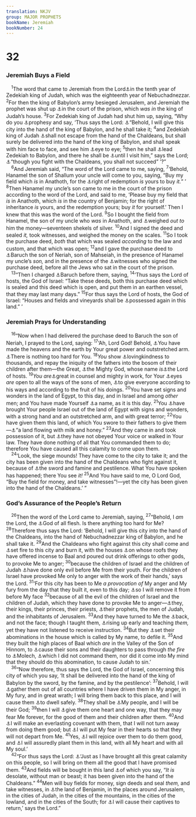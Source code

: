 ```yaml
---
translation: NKJV
group: MAJOR PROPHETS
bookName: Jeremiah 
bookNumber: 24
---
```


<div class="title"><h1>32</h1><h3>Jeremiah Buys a Field</h3></div>
<span class="verse gie_32_1"> <sup>1</sup>The word that came to Jeremiah from the Lord<a data-toggle="tooltip" data-placement="bottom" title="2 Kin. 25:1, 2; Jer. 39:1, 2">⚓</a>in the tenth year of Zedekiah king of Judah, which was the eighteenth year of Nebuchadnezzar. </span>
<span class="verse gie_32_2"><sup>2</sup>For then the king of Babylon’s army besieged Jerusalem, and Jeremiah the prophet was shut up <a data-toggle="tooltip" data-placement="bottom" title="Neh. 3:25; Jer. 33:1; 37:21; 39:14">⚓</a>in the court of the prison, which <i>was</i> <i>in</i> the king of Judah’s house. </span>
<span class="verse gie_32_3"><sup>3</sup>For Zedekiah king of Judah had shut him up, saying, “Why do you <a data-toggle="tooltip" data-placement="bottom" title="Jer. 26:8, 9">⚓</a>prophesy and say, ‘Thus says the Lord: <a data-toggle="tooltip" data-placement="bottom" title="Jer. 21:3–7; 34:2">⚓</a>“Behold, I will give this city into the hand of the king of Babylon, and he shall take it; </span>
<span class="verse gie_32_4"><sup>4</sup>and Zedekiah king of Judah <a data-toggle="tooltip" data-placement="bottom" title="2 Kin. 25:4–7; Jer. 34:3; 38:18, 23; 39:5; 52:9">⚓</a>shall not escape from the hand of the Chaldeans, but shall surely be delivered into the hand of the king of Babylon, and shall speak with him face to face, and see him <a data-toggle="tooltip" data-placement="bottom" title="Jer. 39:5">⚓</a>eye to eye; </span>
<span class="verse gie_32_5"><sup>5</sup>then he shall <a data-toggle="tooltip" data-placement="bottom" title="Jer. 27:22; 39:7; Ezek. 12:12, 13">⚓</a>lead Zedekiah to Babylon, and there he shall be <a data-toggle="tooltip" data-placement="bottom" title="Jer. 27:22">⚓</a>until I visit him,” says the Lord; <a data-toggle="tooltip" data-placement="bottom" title="Jer. 21:4; 33:5">⚓</a>“though you fight with the Chaldeans, you shall not succeed” ’?”<br/></span>
<span class="verse gie_32_6"> <sup>6</sup>And Jeremiah said, “The word of the Lord came to me, saying, </span>
<span class="verse gie_32_7"><sup>7</sup>‘Behold, Hanamel the son of Shallum your uncle will come to you, saying, “Buy my field which <i>is</i> in Anathoth, for the <a data-toggle="tooltip" data-placement="bottom" title="Lev. 25:24, 25, 32; Ruth 4:4">⚓</a>right of redemption <i>is</i> yours to buy <i>it.</i>” ’ </span>
<span class="verse gie_32_8"><sup>8</sup>Then Hanamel my uncle’s son came to me in the court of the prison according to the word of the Lord, and said to me, ‘Please buy my field that <i>is</i> in Anathoth, which <i>is</i> in the country of Benjamin; for the right of inheritance <i>is</i> yours, and the redemption yours; buy <i>it</i> for yourself.’ Then I knew that this was the word of the Lord. </span>
<span class="verse gie_32_9"><sup>9</sup>So I bought the field from Hanamel, the son of my uncle who <i>was</i> in Anathoth, and <a data-toggle="tooltip" data-placement="bottom" title="Gen. 23:16; Zech. 11:12">⚓</a>weighed <i>out</i> <i>to</i> him the money—seventeen shekels of silver. </span>
<span class="verse gie_32_10"><sup>10</sup>And I signed the deed and sealed <i>it,</i> took witnesses, and weighed the money on the scales. </span>
<span class="verse gie_32_11"><sup>11</sup>So I took the purchase deed, <i>both</i> that which was sealed <i>according</i> to the law and custom, and that which was open; </span>
<span class="verse gie_32_12"><sup>12</sup>and I gave the purchase deed to <a data-toggle="tooltip" data-placement="bottom" title="Jer. 36:4">⚓</a>Baruch the son of Neriah, son of Mahseiah, in the presence of Hanamel my uncle’s <i>son,</i> and in the presence of the <a data-toggle="tooltip" data-placement="bottom" title="Is. 8:2">⚓</a>witnesses who signed the purchase deed, before all the Jews who sat in the court of the prison.<br/></span>
<span class="verse gie_32_13"> <sup>13</sup>“Then I charged <a data-toggle="tooltip" data-placement="bottom" title="Jer. 36:4">⚓</a>Baruch before them, saying, </span>
<span class="verse gie_32_14"><sup>14</sup>‘Thus says the Lord of hosts, the God of Israel: “Take these deeds, both this purchase deed which is sealed and this deed which is open, and put them in an earthen vessel, that they may last many days.” </span>
<span class="verse gie_32_15"><sup>15</sup>For thus says the Lord of hosts, the God of Israel: “Houses and fields and vineyards shall be <a data-toggle="tooltip" data-placement="bottom" title="Ezra 2:1; (Jer. 31:5, 12, 14); Amos 9:14, 15; Zech. 3:10">⚓</a>possessed again in this land.” ’<br/></span>
<div class="title"><h3>Jeremiah Prays for Understanding</h3></div>
<span class="verse gie_32_16"> <sup>16</sup>“Now when I had delivered the purchase deed to Baruch the son of Neriah, I prayed to the Lord, saying: </span>
<span class="verse gie_32_17"><sup>17</sup>‘Ah, Lord God! Behold, <a data-toggle="tooltip" data-placement="bottom" title="2 Kin. 19:15; Ps. 102:25; Is. 40:26–29; Jer. 27:5">⚓</a>You have made the heavens and the earth by Your great power and outstretched arm. <a data-toggle="tooltip" data-placement="bottom" title="Gen. 18:14; Jer. 32:27; Zech. 8:6; Matt. 19:26; Mark 10:27; Luke 18:27">⚓</a>There is nothing too hard for You. </span>
<span class="verse gie_32_18"><sup>18</sup><i>You</i> show <a data-toggle="tooltip" data-placement="bottom" title="Ex. 20:6; 34:7; Deut. 5:9, 10">⚓</a>lovingkindness to thousands, and repay the iniquity of the fathers into the bosom of their children after them—the Great, <a data-toggle="tooltip" data-placement="bottom" title="Ps. 50:1; (Is. 9:6); Jer. 20:11">⚓</a>the Mighty God, whose name <i>is</i><a data-toggle="tooltip" data-placement="bottom" title="Jer. 10:16">⚓</a>the Lord of hosts. </span>
<span class="verse gie_32_19"><sup>19</sup><i>You</i> <i>are</i><a data-toggle="tooltip" data-placement="bottom" title="Is. 28:29">⚓</a>great in counsel and mighty in work, for Your <a data-toggle="tooltip" data-placement="bottom" title="Job 34:21; Ps. 33:13; Prov. 5:21; Jer. 16:17">⚓</a>eyes <i>are</i> open to all the ways of the sons of men, <a data-toggle="tooltip" data-placement="bottom" title="Ps. 62:12; Jer. 17:10; (Matt. 16:27; John 5:29)">⚓</a>to give everyone according to his ways and according to the fruit of his doings. </span>
<span class="verse gie_32_20"><sup>20</sup>You have set signs and wonders in the land of Egypt, to this day, and in Israel and among <i>other</i> men; and You have made Yourself <a data-toggle="tooltip" data-placement="bottom" title="Ex. 9:16; 1 Chr. 17:21; Is. 63:12; Jer. 13:11; Dan. 9:15">⚓</a>a name, as it is this day. </span>
<span class="verse gie_32_21"><sup>21</sup>You <a data-toggle="tooltip" data-placement="bottom" title="Ex. 6:6; 2 Sam. 7:23; 1 Chr. 17:21; Ps. 136:11, 12">⚓</a>have brought Your people Israel out of the land of Egypt with signs and wonders, with a strong hand and an outstretched arm, and with great terror; </span>
<span class="verse gie_32_22"><sup>22</sup>You have given them this land, of which You swore to their fathers to give them—<a data-toggle="tooltip" data-placement="bottom" title="Ex. 3:8, 17; Deut. 1:8; Ps. 105:9–11; Jer. 11:5">⚓</a>“a land flowing with milk and honey.” </span>
<span class="verse gie_32_23"><sup>23</sup>And they came in and took possession of it, but <a data-toggle="tooltip" data-placement="bottom" title="(Neh. 9:26); Jer. 11:8; (Dan. 9:10–14)">⚓</a>they have not obeyed Your voice or walked in Your law. They have done nothing of all that You commanded them to do; therefore You have caused all this calamity to come upon them.<br/></span>
<span class="verse gie_32_24"> <sup>24</sup>‘Look, the siege mounds! They have come to the city to take it; and the city has been given into the hand of the Chaldeans who fight against it, because of <a data-toggle="tooltip" data-placement="bottom" title="Jer. 14:12; Ezek. 14:21">⚓</a>the sword and famine and pestilence. What You have spoken has happened; there You see <i>it!</i></span>
<span class="verse gie_32_25"><sup>25</sup>And You have said to me, O Lord God, “Buy the field for money, and take witnesses”!—yet the city has been given into the hand of the Chaldeans.’ ”<br/></span>
<div class="title"><h3>God’s Assurance of the People’s Return</h3></div>
<span class="verse gie_32_26"> <sup>26</sup>Then the word of the Lord came to Jeremiah, saying, </span>
<span class="verse gie_32_27"><sup>27</sup>“Behold, I <i>am</i> the Lord, the <a data-toggle="tooltip" data-placement="bottom" title="(Num. 16:22)">⚓</a>God of all flesh. Is there anything too hard for Me? </span>
<span class="verse gie_32_28"><sup>28</sup>Therefore thus says the Lord: ‘Behold, I will give this city into the hand of the Chaldeans, into the hand of Nebuchadnezzar king of Babylon, and he shall take it. </span>
<span class="verse gie_32_29"><sup>29</sup>And the Chaldeans who fight against this city shall come and <a data-toggle="tooltip" data-placement="bottom" title="2 Chr. 36:19; Jer. 21:10; 37:8, 10; 52:13">⚓</a>set fire to this city and burn it, with the houses <a data-toggle="tooltip" data-placement="bottom" title="Jer. 19:13">⚓</a>on whose roofs they have offered incense to Baal and poured out drink offerings to other gods, to provoke Me to anger; </span>
<span class="verse gie_32_30"><sup>30</sup>because the children of Israel and the children of Judah <a data-toggle="tooltip" data-placement="bottom" title="Deut. 9:7–12; Is. 63:10; Jer. 2:7; 3:25; 7:22–26; Ezek. 20:28">⚓</a>have done only evil before Me from their youth. For the children of Israel have provoked Me only to anger with the work of their hands,’ says the Lord. </span>
<span class="verse gie_32_31"><sup>31</sup>‘For this city has been to Me <i>a</i> <i>provocation</i> <i>of</i> My anger and My fury from the day that they built it, even to this day; <a data-toggle="tooltip" data-placement="bottom" title="2 Kin. 23:27; 24:3; Jer. 27:10">⚓</a>so I will remove it from before My face </span>
<span class="verse gie_32_32"><sup>32</sup>because of all the evil of the children of Israel and the children of Judah, which they have done to provoke Me to anger—<a data-toggle="tooltip" data-placement="bottom" title="Ezra 9:7; Is. 1:4, 6; Dan. 9:8">⚓</a>they, their kings, their princes, their priests, <a data-toggle="tooltip" data-placement="bottom" title="Jer. 23:14">⚓</a>their prophets, the men of Judah, and the inhabitants of Jerusalem. </span>
<span class="verse gie_32_33"><sup>33</sup>And they have turned to Me the <a data-toggle="tooltip" data-placement="bottom" title="Jer. 2:27; 7:24">⚓</a>back, and not the face; though I taught them, <a data-toggle="tooltip" data-placement="bottom" title="Jer. 7:13">⚓</a>rising up early and teaching <i>them,</i> yet they have not listened to receive instruction. </span>
<span class="verse gie_32_34"><sup>34</sup>But they <a data-toggle="tooltip" data-placement="bottom" title="2 Kin. 21:1–7; Jer. 7:10–12, 30; 23:11; Ezek. 8:5, 6">⚓</a>set their abominations in the house which is called by My name, to defile it. </span>
<span class="verse gie_32_35"><sup>35</sup>And they built the high places of Baal which <i>are</i> in the Valley of the Son of Hinnom, to <a data-toggle="tooltip" data-placement="bottom" title="2 Chr. 28:2, 3; 33:6; Jer. 7:31; 19:5">⚓</a>cause their sons and their daughters to pass through <i>the</i> <i>fire</i> to <a data-toggle="tooltip" data-placement="bottom" title="Lev. 18:21; 1 Kin. 11:33; 2 Kin. 23:10; Acts 7:43">⚓</a>Molech, <a data-toggle="tooltip" data-placement="bottom" title="Jer. 7:31">⚓</a>which I did not command them, nor did it come into My mind that they should do this abomination, to cause Judah to sin.’<br/></span>
<span class="verse gie_32_36"> <sup>36</sup>“Now therefore, thus says the Lord, the God of Israel, concerning this city of which you say, ‘It shall be delivered into the hand of the king of Babylon by the sword, by the famine, and by the pestilence’: </span>
<span class="verse gie_32_37"><sup>37</sup>Behold, I will <a data-toggle="tooltip" data-placement="bottom" title="Deut. 30:3; Jer. 23:3; 29:14; 31:10; 50:19; Ezek. 37:21">⚓</a>gather them out of all countries where I have driven them in My anger, in My fury, and in great wrath; I will bring them back to this place, and I will cause them <a data-toggle="tooltip" data-placement="bottom" title="Jer. 33:16">⚓</a>to dwell safely. </span>
<span class="verse gie_32_38"><sup>38</sup>They shall be <a data-toggle="tooltip" data-placement="bottom" title="(Jer. 24:7; 30:22; 31:33)">⚓</a>My people, and I will be their God; </span>
<span class="verse gie_32_39"><sup>39</sup>then I will <a data-toggle="tooltip" data-placement="bottom" title="(Jer. 24:7; Ezek. 11:19)">⚓</a>give them one heart and one way, that they may fear Me forever, for the good of them and their children after them. </span>
<span class="verse gie_32_40"><sup>40</sup>And <a data-toggle="tooltip" data-placement="bottom" title="Is. 55:3; Jer. 31:31; Ezek. 37:26">⚓</a>I will make an everlasting covenant with them, that I will not turn away from doing them good; but <a data-toggle="tooltip" data-placement="bottom" title="Deut. 31:6, 8; (Ezek. 39:29; Jer. 31:33)">⚓</a>I will put My fear in their hearts so that they will not depart from Me. </span>
<span class="verse gie_32_41"><sup>41</sup>Yes, <a data-toggle="tooltip" data-placement="bottom" title="Deut. 30:9; Is. 62:5; 65:19; Zeph. 3:17">⚓</a>I will rejoice over them to do them good, and <a data-toggle="tooltip" data-placement="bottom" title="Jer. 24:6; 31:28; Amos 9:15">⚓</a>I will assuredly plant them in this land, with all My heart and with all My soul.’<br/></span>
<span class="verse gie_32_42"> <sup>42</sup>“For thus says the Lord: <a data-toggle="tooltip" data-placement="bottom" title="Jer. 31:28; Zech. 8:14, 15">⚓</a>‘Just as I have brought all this great calamity on this people, so I will bring on them all the good that I have promised them. </span>
<span class="verse gie_32_43"><sup>43</sup>And fields will be bought in this land <a data-toggle="tooltip" data-placement="bottom" title="Jer. 33:10">⚓</a>of which you say, “<i>It</i> <i>is</i> desolate, without man or beast; it has been given into the hand of the Chaldeans.” </span>
<span class="verse gie_32_44"><sup>44</sup>Men will buy fields for money, sign deeds and seal <i>them,</i> and take witnesses, in <a data-toggle="tooltip" data-placement="bottom" title="Jer. 17:26">⚓</a>the land of Benjamin, in the places around Jerusalem, in the cities of Judah, in the cities of the mountains, in the cities of the lowland, and in the cities of the South; for <a data-toggle="tooltip" data-placement="bottom" title="Jer. 33:7, 11">⚓</a>I will cause their captives to return,’ says the Lord.”<br/></span>
